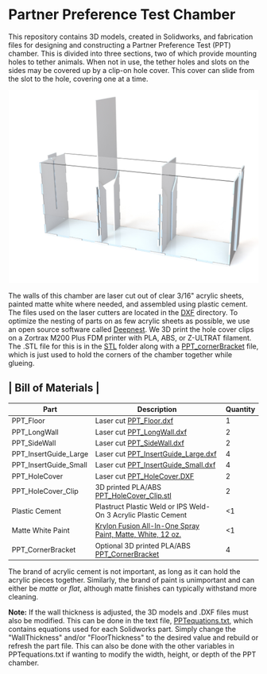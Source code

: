 # Partner Preference Test Chamber

This repository contains 3D models, created in Solidworks, and fabrication files for designing and constructing a Partner Preference Test (PPT) chamber. This is divided into three
sections, two of which provide mounting holes to tether animals. When not in use, the tether holes and slots on the sides may be covered up by a clip-on hole cover. This cover
can slide from the slot to the hole, covering one at a time.

![alt text](/Images/PPT.JPG)

The walls of this chamber are laser cut out of clear 3/16" acrylic sheets, painted matte white where needed, and assembled using plastic cement. The files used on the laser 
cutters are located in the [DXF](/DXF) directory. To optimize the nesting of parts on as few acrylic sheets as possible, we use an open source software called 
[Deepnest](https://deepnest.io/). We 3D print the hole cover clips on a Zortrax M200 Plus FDM printer with PLA, ABS, or Z-ULTRAT filament. The .STL file for this is in the 
[STL](/STL) folder along with a [PPT_cornerBracket](/STL/PPT_cornerBracket.STL) file, which is just used to hold the corners of the chamber together while glueing.


|       Bill of Materials      |
--------------------------------
|Part|Description|Quantity|
----------------------|------------------------------------------------------------------------|-|
PPT_Floor             |Laser cut [PPT_Floor.dxf](/DXF/PPT_Floor.dxf)                           |1|
PPT_LongWall          |Laser cut [PPT_LongWall.dxf](/DXF/PPT_LongWall.dxf)                     |2|
PPT_SideWall          |Laser cut [PPT_SideWall.dxf](/DXF/PPT_SideWall.dxf)                     |2|
PPT_InsertGuide_Large |Laser cut [PPT_InsertGuide_Large.dxf](/DXF/PPT_InsertGuide_Large.dxf)   |4|
PPT_InsertGuide_Small |Laser cut [PPT_InsertGuide_Small.dxf](/DXF/PPT_InsertGuide_Small.dxf)   |4|
PPT_HoleCover         |Laser cut [PPT_HoleCover.DXF](/DXF/PPT_HoleCover.DXF)                   |2|
PPT_HoleCover_Clip    |3D printed PLA/ABS [PPT_HoleCover_Clip.stl](/STL/PPT_HoleCover_Clip.stl)|2|
Plastic Cement        |Plastruct Plastic Weld or IPS Weld-On 3 Acrylic Plastic Cement          |<1|
Matte White Paint     |[Krylon Fusion All-In-One Spray Paint, Matte, White, 12 oz.](https://www.walmart.com/ip/Krylon-Fusion-All-In-One-Spray-Paint-Matte-White-12-oz/678882687)|<1|
PPT_CornerBracket     |Optional 3D printed PLA/ABS [PPT_CornerBracket](/STL/PPT_CornerBracket) |4|

The brand of acrylic cement is not important, as long as it can hold the acrylic pieces together. Similarly, the brand of paint is unimportant and can either be *matte* or *flat*, although matte finishes can typically withstand more cleaning.

**Note:** If the wall 
thickness is adjusted, the 3D models and .DXF files must also be modified. This can be done in the text file, [PPTequations.txt](PPTequations.txt), which contains equations
used for each Solidworks part. Simply change the "WallThickness" and/or "FloorThickness" to the desired value and rebuild or refresh the part file. This can also be done with the
other variables in PPTequations.txt if wanting to modify the width, height, or depth of the PPT chamber.

